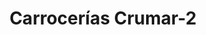 ---
title: "Carrocerías Crumar-2"
url: /alcala-de-henares/carrocerias-crumar-2/
shop: reparación de automóviles
---
